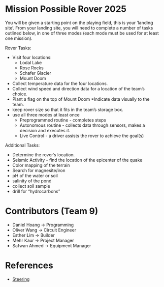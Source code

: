 # Mission Possible Rover 2025
You will be given a starting point on the playing field, this is your ‘landing site’.  From your landing site, you will need to complete a number of tasks outlined below, in one of three modes (each mode must be used for at least one mission).

Rover Tasks:
* Visit four locations:
  * Lodal Lake
  * Rose Rocks
  * Schafer Glacier
  * Mount Doom
* Collect temperature data for the four locations.
* Collect wind speed and direction data for a location of the team’s choice.
* Plant a flag on the top of Mount Doom
*Indicate data visually to the team.
* keep rover size so that it fits in the team’s storage box.
* use all three modes at least once
  * Preprogrammed routine - completes steps
  * Autonomous routine - collects data through sensors, makes a decision and executes it.
  * Live Control - a driver assists the rover to achieve the goal(s)

Additional Tasks:
* Determine the rover’s location.
* Seismic Activity - find the location of the epicenter of the quake
* Color mapping of the terrain
* Search for magnesite/iron
* pH of the water or soil
* salinity of the pond
* collect soil sample
* drill for “hydrocarbons”

# Contributors (Team 9)
* Daniel Hoang -> Programming
* Oliver Wang -> Circuit Engineer
* Esther Lim -> Builder
* Mehr Kaur -> Project Manager
* Safwan Ahmed -> Equipment Manager

# References
* [Steering](https://kshitijtiwari.com/all-resources/mobile-robots/robot-steering/)
